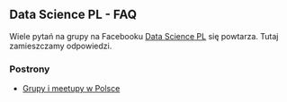 ## Data Science PL - FAQ

Wiele pytań na grupy na Facebooku [Data Science PL](https://www.facebook.com/groups/datasciencepl/) się powtarza. Tutaj zamieszczamy odpowiedzi.

### Postrony

* [Grupy i meetupy w Polsce](meetups.md)
